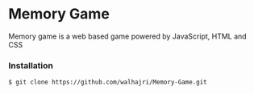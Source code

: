 # Memory Game

Memory game is a web based game powered by JavaScript, HTML and CSS 

### Installation

```sh
$ git clone https://github.com/walhajri/Memory-Game.git
```
